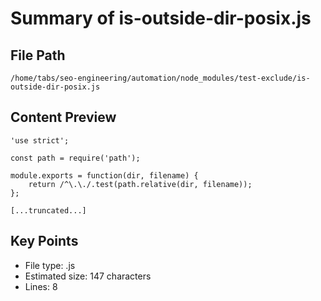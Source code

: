 # Summary of is-outside-dir-posix.js
  
## File Path
`/home/tabs/seo-engineering/automation/node_modules/test-exclude/is-outside-dir-posix.js`

## Content Preview
```
'use strict';

const path = require('path');

module.exports = function(dir, filename) {
    return /^\.\./.test(path.relative(dir, filename));
};

[...truncated...]
```

## Key Points
- File type: .js
- Estimated size: 147 characters
- Lines: 8
